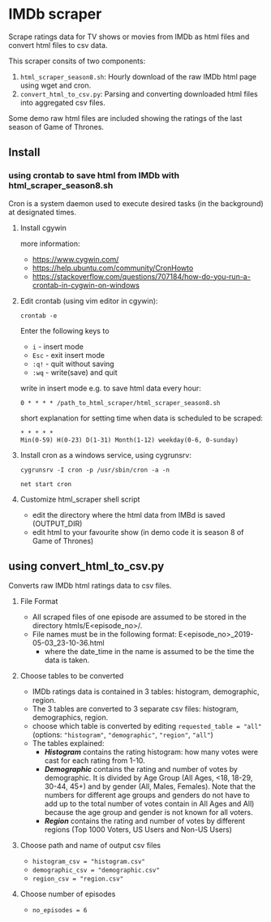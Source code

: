 # IMDb scraper
Scrape ratings data for TV shows or movies from IMDb as html files and convert html files to csv data.

This scraper consits of two components: 
1.  `html_scraper_season8.sh`: Hourly download of the raw IMDb html page using wget and cron.
2.  `convert_html_to_csv.py`: Parsing and converting downloaded html files into aggregated csv files.

Some demo raw html files are included showing the ratings of the last season of Game of Thrones.

## Install
### using crontab to save html from IMDb with html_scraper_season8.sh

Cron is a system daemon used to execute desired tasks (in the background) at designated times.

1.  Install cgywin
      
    more information:
    * https://www.cygwin.com/
    * https://help.ubuntu.com/community/CronHowto
    * https://stackoverflow.com/questions/707184/how-do-you-run-a-crontab-in-cygwin-on-windows

2.  Edit crontab (using vim editor in cgywin):

    ```shell
    crontab -e
    ```
    Enter the following keys to
    * `i` 	- insert mode
    * `Esc` - exit insert mode
    * `:q!`	- quit without saving
    * `:wq`	- write(save) and quit

    write in insert mode e.g. to save html data every hour:
    ```
    0 * * * * /path_to_html_scraper/html_scraper_season8.sh
    ```

    short explanation for setting time when data is scheduled to be scraped:
    ```
    * * * * *
    Min(0-59) H(0-23) D(1-31) Month(1-12) weekday(0-6, 0-sunday)
    ```

3.  Install cron as a windows service, using cygrunsrv:

    ```shell
    cygrunsrv -I cron -p /usr/sbin/cron -a -n

    net start cron
    ```

4.  Customize html_scraper shell script
    * edit the directory where the html data from IMBd is saved (OUTPUT_DIR)
    * edit html to your favourite show (in demo code it is season 8 of Game of Thrones)
  
 ## using convert_html_to_csv.py
 
Converts raw IMDb html ratings data to csv files.

1.  File Format

    * All scraped files of one episode are assumed to be stored in the directory htmls/E<episode_no>/.
    * File names must be in the following format: E<episode_no>_2019-05-03_23-10-36.html
        * where the date_time in the name is assumed to be the time the data is taken.

2.  Choose tables to be converted
    
    * IMDb ratings data is contained in 3 tables: histogram, demographic, region.
    * The 3 tables are converted to 3 separate csv files: histogram, demographics, region.
    * choose which table is converted by editing `requested_table = "all"` (options: `"histogram"`, `"demographic"`, `"region"`, `"all"`)
    * The tables explained:
        * **_Histogram_** contains the rating histogram: how many votes were cast for each rating from 1-10.
        * **_Demographic_** contains the rating and number of votes by demographic. It is divided by Age Group
            (All Ages, <18, 18-29, 30-44, 45+) and by gender (All, Males, Females).
            Note that the numbers for different age groups and genders do not have to add up to the total number of votes
            contain in All Ages and All) because the age group and gender is not known for all voters.
        * **_Region_** contains the rating and number of votes by different regions (Top 1000 Voters, US Users and Non-US Users)

3. Choose path and name of output csv files

    * `histogram_csv = "histogram.csv"`
    * `demographic_csv = "demographic.csv"`
    * `region_csv = "region.csv"`

4.  Choose number of episodes

    * `no_episodes = 6`